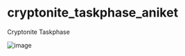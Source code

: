# cryptonite_taskphase_aniket
Cryptonite Taskphase

![image](https://github.com/user-attachments/assets/380eb644-c472-4789-8159-423568c74758)
